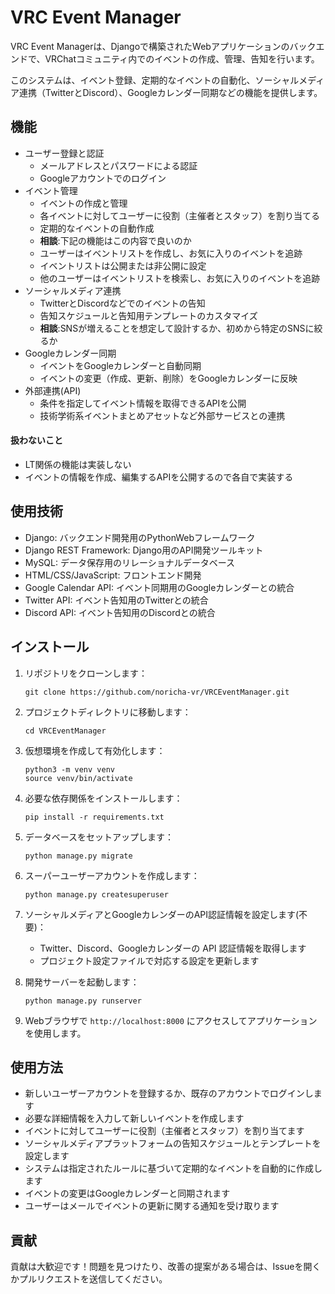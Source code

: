 # VRC Event Manager


VRC Event Managerは、Djangoで構築されたWebアプリケーションのバックエンドで、VRChatコミュニティ内でのイベントの作成、管理、告知を行います。

このシステムは、イベント登録、定期的なイベントの自動化、ソーシャルメディア連携（TwitterとDiscord）、Googleカレンダー同期などの機能を提供します。

## 機能

- ユーザー登録と認証
  - メールアドレスとパスワードによる認証
  - Googleアカウントでのログイン
- イベント管理
  - イベントの作成と管理
  - 各イベントに対してユーザーに役割（主催者とスタッフ）を割り当てる
  - 定期的なイベントの自動作成
  - **相談**:下記の機能はこの内容で良いのか
  - ユーザーはイベントリストを作成し、お気に入りのイベントを追跡
  - イベントリストは公開または非公開に設定
  - 他のユーザーはイベントリストを検索し、お気に入りのイベントを追跡
- ソーシャルメディア連携
  - TwitterとDiscordなどでのイベントの告知
  - 告知スケジュールと告知用テンプレートのカスタマイズ
  - **相談**:SNSが増えることを想定して設計するか、初めから特定のSNSに絞るか
- Googleカレンダー同期
  - イベントをGoogleカレンダーと自動同期
  - イベントの変更（作成、更新、削除）をGoogleカレンダーに反映
- 外部連携(API)
  - 条件を指定してイベント情報を取得できるAPIを公開
  - 技術学術系イベントまとめアセットなど外部サービスとの連携

#### 扱わないこと

- LT関係の機能は実装しない
- イベントの情報を作成、編集するAPIを公開するので各自で実装する

## 使用技術

- Django: バックエンド開発用のPythonWebフレームワーク
- Django REST Framework: Django用のAPI開発ツールキット
- MySQL: データ保存用のリレーショナルデータベース
- HTML/CSS/JavaScript: フロントエンド開発
- Google Calendar API: イベント同期用のGoogleカレンダーとの統合
- Twitter API: イベント告知用のTwitterとの統合
- Discord API: イベント告知用のDiscordとの統合

## インストール

1. リポジトリをクローンします：
   ```
   git clone https://github.com/noricha-vr/VRCEventManager.git
   ```

2. プロジェクトディレクトリに移動します：
   ```
   cd VRCEventManager
   ```

3. 仮想環境を作成して有効化します：
   ```
   python3 -m venv venv
   source venv/bin/activate
   ```

4. 必要な依存関係をインストールします：
   ```
   pip install -r requirements.txt
   ```

5. データベースをセットアップします：
   ```
   python manage.py migrate
   ```

6. スーパーユーザーアカウントを作成します：
   ```
   python manage.py createsuperuser
   ```

7. ソーシャルメディアとGoogleカレンダーのAPI認証情報を設定します(不要)：
   - Twitter、Discord、Googleカレンダーの API 認証情報を取得します
   - プロジェクト設定ファイルで対応する設定を更新します

8. 開発サーバーを起動します：
   ```
   python manage.py runserver
   ```

9. Webブラウザで `http://localhost:8000` にアクセスしてアプリケーションを使用します。

## 使用方法

- 新しいユーザーアカウントを登録するか、既存のアカウントでログインします
- 必要な詳細情報を入力して新しいイベントを作成します
- イベントに対してユーザーに役割（主催者とスタッフ）を割り当てます
- ソーシャルメディアプラットフォームの告知スケジュールとテンプレートを設定します
- システムは指定されたルールに基づいて定期的なイベントを自動的に作成します
- イベントの変更はGoogleカレンダーと同期されます
- ユーザーはメールでイベントの更新に関する通知を受け取ります

## 貢献

貢献は大歓迎です！問題を見つけたり、改善の提案がある場合は、Issueを開くかプルリクエストを送信してください。
